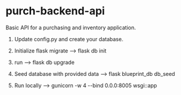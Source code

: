 # purch-backend-api
Basic API for a purchasing and inventory application.

1. Update config.py and create your database.

2. Initialize flask migrate --> flask db init

3. run --> flask db upgrade

4. Seed database with provided data --> flask blueprint_db db_seed 

5. Run locally --> gunicorn -w 4 --bind 0.0.0:8005 wsgi::app
